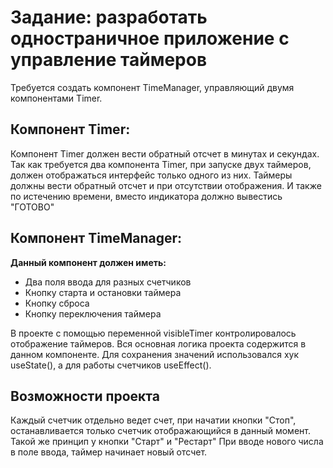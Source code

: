 # Задание: разработать одностраничное приложение с управление таймеров
Требуется создать компонент TimeManager, управляющий двумя компонентами Timer.

Компонент Timer:
- 
Компонент Timer должен вести обратный отсчет в минутах и секундах. Так как требуется два компонента Timer, при запуске двух таймеров, должен отображаться интерфейс только одного из них. 
Таймеры должны вести обратный отсчет и при отсутствии отображения. И также по истечению времени, вместо индикатора должно вывестись "ГОТОВО"

Компонент TimeManager:
-
**Данный компонент должен иметь:**
- Два поля ввода для разных счетчиков
- Кнопку старта и остановки таймера
- Кнопку сброса
- Кнопку переключения таймера

В проекте с помощью переменной visibleTimer контролировалось отображение таймеров. Вся основная логика проекта содержится в данном компоненте.
Для сохранения значений использовался хук useState(), а для работы счетчиков useEffect().

Возможности проекта
-
Каждый счетчик отдельно ведет счет, при начатии кнопки "Стоп", останавливается только счетчик отображающийся в данный момент.
Такой же принцип у кнопки "Старт" и "Рестарт"
При вводе нового числа в поле ввода, таймер начинает новый отсчет.

